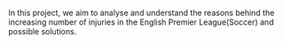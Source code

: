 In this project, we aim to analyse and understand the reasons behind the increasing number of injuries in the English Premier League(Soccer) and possible solutions.
